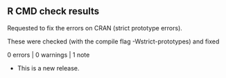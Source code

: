 ## R CMD check results

Requested to fix the errors on CRAN (strict prototype errors).

These were checked (with the compile flag -Wstrict-prototypes) and fixed

0 errors | 0 warnings | 1 note

* This is a new release.
